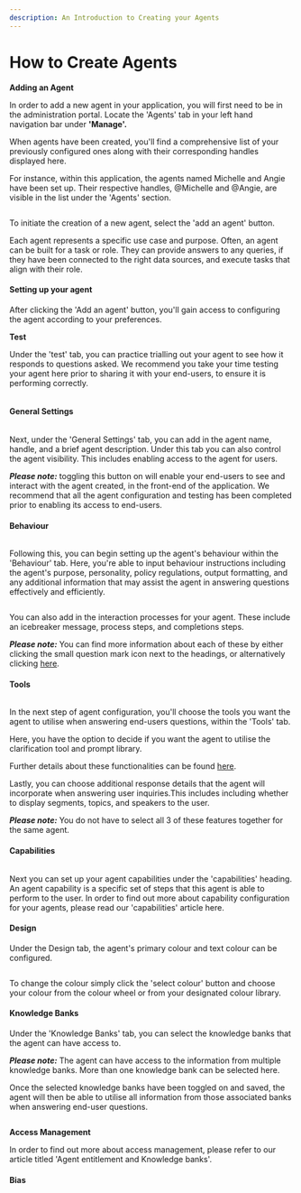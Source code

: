 ```yaml
---
description: An Introduction to Creating your Agents
---
```


# How to Create Agents

**Adding an Agent**

In order to add a new agent in your application, you will first need to be in the administration portal. Locate the 'Agents' tab in your left hand navigation bar under **'Manage'.**&#x20;

When agents have been created, you'll find a comprehensive list of your previously configured ones along with their corresponding handles displayed here.

For instance, within this application, the agents named Michelle and Angie have been set up. Their respective handles, @Michelle and @Angie, are visible in the list under the 'Agents' section.

<figure><img src="../../../.gitbook/assets/Screenshot 2024-03-06 at 17.07.36.png" alt=""><figcaption></figcaption></figure>

To initiate the creation of a new agent, select the 'add an agent' button.

Each agent represents a specific use case and purpose. Often, an agent can be built for a task or role. They can provide answers to any queries, if they have been connected to the right data sources, and execute tasks that align with their role.

#### Setting up your agent

After clicking the 'Add an agent' button, you'll gain access to configuring the agent according to your preferences.

**Test**&#x20;

Under the 'test' tab, you can practice trialling out your agent to see how it responds to questions asked. We recommend you take your time testing your agent here prior to sharing it with your end-users, to ensure it is performing correctly.

<figure><img src="../../../.gitbook/assets/Screenshot 2024-05-30 at 11.56.45.png" alt=""><figcaption></figcaption></figure>

#### General Settings

<figure><img src="../../../.gitbook/assets/Screenshot 2024-05-30 at 12.20.04.png" alt=""><figcaption></figcaption></figure>

Next, under the 'General Settings' tab, you can add in the agent name, handle, and a brief agent description. Under this tab you can also control the agent visibility. This includes enabling access to the agent for users.&#x20;

_**Please note:**_ toggling this button on will enable your end-users to see and interact with the agent created, in the front-end of the application. We recommend that all the agent configuration and testing has been completed prior to enabling its access to end-users.&#x20;

#### Behaviour

<figure><img src="../../../.gitbook/assets/Screenshot 2024-05-30 at 12.20.58.png" alt=""><figcaption></figcaption></figure>

Following this, you can begin setting up the agent's behaviour within the 'Behaviour' tab. Here, you're able to input behaviour instructions including the agent's purpose, personality, policy regulations, output formatting, and any additional information that may assist the agent in answering questions effectively and efficiently.

<figure><img src="../../../.gitbook/assets/Screenshot 2024-03-07 at 11.25.07.png" alt=""><figcaption></figcaption></figure>

You can also add in the interaction processes for your agent. These include an icebreaker message, process steps, and completions steps.&#x20;

_**Please note:**_ You can find more information about each of these by either clicking the small question mark icon next to the headings, or alternatively clicking [here](https://docs.mindset.ai/platform/features/agents/how-to-configure-agents).



#### Tools

<figure><img src="../../../.gitbook/assets/Screenshot 2024-05-30 at 12.24.52.png" alt=""><figcaption></figcaption></figure>

In the next step of agent configuration, you'll choose the tools you want the agent to utilise when answering end-users questions, within the 'Tools' tab.

Here, you have the option to decide if you want the agent to utilise the clarification tool and prompt library.&#x20;

Further details about these functionalities can be found [here](https://docs.mindset.ai/platform/features/agents/how-to-configure-agents).&#x20;

Lastly, you can choose additional response details that the agent will incorporate when answering user inquiries.This includes including whether to display segments, topics, and speakers to the user.&#x20;

_**Please note:**_ You do not have to select all 3 of these features together for the same agent.&#x20;

#### Capabilities

<figure><img src="../../../.gitbook/assets/Screenshot 2024-05-30 at 12.25.38.png" alt=""><figcaption></figcaption></figure>

Next you can set up your agent capabilities under the 'capabilities' heading. An agent capability is a specific set of steps that this agent is able to perform to the user. In order to find out more about capability configuration for your agents, please read our 'capabilities' article here.&#x20;

#### Design

Under the Design tab, the agent's primary colour and text colour can be configured.



<figure><img src="../../../.gitbook/assets/Screenshot 2024-05-30 at 12.26.27.png" alt=""><figcaption></figcaption></figure>

To change the colour simply click the 'select colour' button and choose your colour from the colour wheel or from your designated colour library.

#### Knowledge Banks

Under the 'Knowledge Banks' tab, you can select the knowledge banks that the agent can have access to.&#x20;

_**Please note:**_ The agent can have access to the information from multiple knowledge banks. More than one knowledge bank can be selected here.&#x20;

Once the selected knowledge banks have been toggled on and saved, the agent will then be able to utilise all information from those associated banks when answering end-user questions.&#x20;

<figure><img src="../../../.gitbook/assets/Screenshot 2024-05-30 at 12.27.45.png" alt=""><figcaption></figcaption></figure>

**Access Management**&#x20;

In order to find out more about access management, please refer to our article titled 'Agent entitlement and Knowledge banks'.

#### Bias



####





